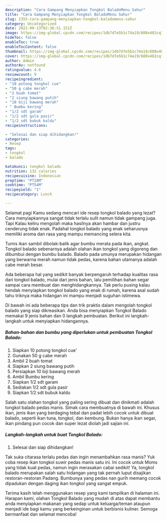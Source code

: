 ```yaml
---
description: "Cara Gampang Menyiapkan Tongkol BaladoMenu Sahur"
title: "Cara Gampang Menyiapkan Tongkol BaladoMenu Sahur"
slug: 2355-cara-gampang-menyiapkan-tongkol-baladomenu-sahur
category: Uncategorized
date: 2022-09-13T02:36:51.151Z
image: https://img-global.cpcdn.com/recipes/1db7d7e5b1c74a19/680x482cq70/tongkol-balado-foto-resep-utama.jpg
hideToc: false
enableToc: true
enableTocContent: false
thumbnail: https://img-global.cpcdn.com/recipes/1db7d7e5b1c74a19/680x482cq70/tongkol-balado-foto-resep-utama.jpg
cover: https://img-global.cpcdn.com/recipes/1db7d7e5b1c74a19/680x482cq70/tongkol-balado-foto-resep-utama.jpg
author: Admin
authorAv: notfound
ratingvalue: 4.6
reviewcount: 9
recipeingredient:
- "10 potong tongkol cue"
- "50 g cabe merah"
- "2 buah tomat"
- "2 siung bawang putih"
- "10 biji bawang merah"
- " Bumbu kering"
- "1/2 sdt garam"
- "1/2 sdt gula pasir"
- "1/2 sdt bubuk kaldu"
recipeinstructions:

- "Selesai dan siap dihidangkan!"
categories:
- Resep
tags:
- tongkol
- balado

katakunci: tongkol balado 
nutrition: 132 calories
recipecuisine: Indonesian
preptime: "PT28M"
cooktime: "PT54M"
recipeyield: "1"
recipecategory: Lunch

---
```



Selamat pagi Kamu sedang mencari ide resep tongkol balado yang lezat? Cara menyiapkannya sangat tidak terlalu sulit namun tidak gampang juga. Tapi Kalau keliru mengolah maka hasilnya akan hambar dan justru cenderung tidak enak. Padahal tongkol balado yang enak seharusnya memiliki aroma dan rasa yang mampu memancing selera kita.


Tumis ikan sambil dibolak-balik agar bumbu merata pada ikan, angkat. Tongkol balado sebenarnya adalah olahan ikan tongkol yang digoreng dan dibumbui dengan bumbu balado. Balado pada umunya merupakan hidangan yang berwarna merah namun tidak pedas, karena bahan utamanya adalah cabe merah besar.

Ada beberapa hal yang sedikit banyak berpengaruh terhadap kualitas rasa dari tongkol balado, mulai dari jenis bahan, lalu pemilihan bahan segar sampai cara membuat dan menghidangkannya. Tak perlu pusing kalau hendak menyiapkan tongkol balado yang enak di rumah, karena asal sudah tahu triknya maka hidangan ini mampu menjadi suguhan istimewa.


Di bawah ini ada beberapa tips dan trik praktis dalam mengolah tongkol balado yang siap dikreasikan. Anda bisa menyiapkan Tongkol Balado memakai 9 jenis bahan dan 0 langkah pembuatan. Berikut ini langkah-langkah untuk menyiapkan hidangannya.

<!--inarticleads1-->

##### Bahan-bahan dan bumbu yang diperlukan untuk pembuatan Tongkol Balado:

1. Siapkan 10 potong tongkol cue&#39;
1. Gunakan 50 g cabe merah
1. Ambil 2 buah tomat
1. Siapkan 2 siung bawang putih
1. Persiapkan 10 biji bawang merah
1. Ambil  Bumbu kering
1. Siapkan 1/2 sdt garam
1. Sediakan 1/2 sdt gula pasir
1. Siapkan 1/2 sdt bubuk kaldu


Salah satu olahan tongkol yang paling sering dibuat dan dinikmati adalah tongkol balado pedas manis. Simak cara membuatnya di bawah ini. Khusus ikan, jenis ikan yang berdaging tebal dan padat lebih cocok untuk dibuat balado, seperti ikan tuna, tongkol, dan kembung. Bukan hanya ikan segar, ikan pindang pun cocok dan super lezat diolah jadi sajian ini. 

<!--inarticleads2-->

##### Langkah-langkah untuk buat Tongkol Balado:


1. Selesai dan siap dihidangkan!

Tak suka citarasa terlalu pedas dan ingin menambahkan rasa manis? Yuk coba resep ikan tongkol suwir pedas manis satu ini. Ini cocok untuk Moms yang tidak kuat pedas, namun ingin merasakan cabai sedikit! Ya, tongkol balado merupakan salah satu hidangan yang tak pernah luput disajikan restoran-restoran Padang. Bumbunya yang pedas nan gurih memang cocok dipadukan dengan daging ikan tongkol yang sangat empuk. 

Terima kasih telah menggunakan resep yang kami tampilkan di halaman ini. Harapan kami, olahan Tongkol Balado yang mudah di atas dapat membantu anda menyiapkan makanan yang sedap untuk keluarga/teman ataupun menjadi ide bagi kamu yang berkeinginan untuk berbisnis kuliner. Semoga bermanfaat dan selamat mencoba!
